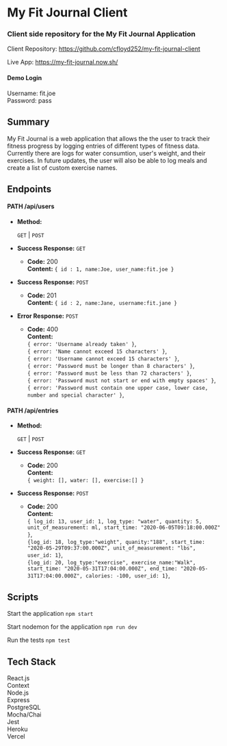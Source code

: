 # My Fit Journal Client
### Client side repository for the My Fit Journal Application

Client Repository: https://github.com/cfloyd252/my-fit-journal-client

Live App: https://my-fit-journal.now.sh/

#### Demo Login   
Username: fit.joe     
Password: pass

## Summary
My Fit Journal is a web application that allows the the user to track their fitness progress by logging entries of different types of 
fitness data. Currently there are logs for water consumtion, user's weight, and their exercises. In future updates, the user will also 
be able to log meals and create a list of custom exercise names.

## Endpoints

#### PATH /api/users

* **Method:**

  `GET` | `POST`
  
* **Success Response:**
  `GET`

  * **Code:** 200 <br />
    **Content:** `{ id : 1, name:Joe, user_name:fit.joe }`  
    
* **Success Response:**
  `POST`

  * **Code:** 201 <br />
    **Content:** `{ id : 2, name:Jane, username:fit.jane }`     
    
* **Error Response:**
  `POST`

  * **Code:** 400 <br />
    **Content:** <br />
    `{ error: 'Username already taken' }`, <br />
    `{ error: 'Name cannot exceed 15 characters' }`, <br />
    `{ error: 'Username cannot exceed 15 characters' }`, <br />
    `{ error: 'Password must be longer than 8 characters' }`, <br />
    `{ error: 'Password must be less than 72 characters' }`, <br />
    `{ error: 'Password must not start or end with empty spaces' }`, <br />
    `{ error: 'Password must contain one upper case, lower case, number and special character' }`, <br />

#### PATH /api/entries

* **Method:**

  `GET` | `POST`
  
* **Success Response:**
  `GET`

  * **Code:** 200 <br />
    **Content:** <br />
    `{ weight: [], water: [], exercise:[] }`    
    
* **Success Response:**
  `POST`

  * **Code:** 200 <br />
    **Content:** <br />
    `{ log_id: 13, user_id: 1, log_type: "water", quantity: 5, unit_of_measurement: ml, start_time: "2020-06-05T09:18:00.000Z" }`, <br />
    `{log_id: 18, log_type:"weight", quanity:"188", start_time: "2020-05-29T09:37:00.000Z", unit_of_measurement: "lbs", user_id: 1}`, <br />
    `{log_id: 20, log_type:"exercise", exercise_name:"Walk", start_time: "2020-05-31T17:04:00.000Z", end_time: "2020-05-31T17:04:00.000Z", calories: -100, user_id: 1}`, <br />

## Scripts

Start the application `npm start`

Start nodemon for the application `npm run dev`

Run the tests `npm test`

## Tech Stack

React.js  
Context     
Node.js  
Express  
PostgreSQL  
Mocha/Chai  
Jest  
Heroku  
Vercel 
